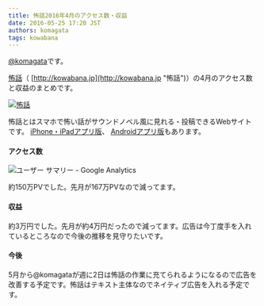 ```yaml
---
title: 怖話2016年4月のアクセス数・収益
date: 2016-05-25 17:20 JST
authors: komagata
tags: kowabana
---
```

 [@komagata](http://twitter.com/komagata)です。

 [怖話](http://kowabana.jp "怖話")（ [http://kowabana.jp](http://kowabana.jp "怖話")）の4月のアクセス数と収益のまとめです。

[![怖話](https://i.gyazo.com/7ac945b83db4936a1cd4947a6ea0c60b.png)](http://kowabana.jp)

怖話とはスマホで怖い話がサウンドノベル風に見れる・投稿できるWebサイトです。 [iPhone・iPadアプリ版](https://itunes.apple.com/jp/app/bu-hua-zui-buno1wan5000huano/id564486792?l=ja&mt=8 "怖話iPhone・iPadアプリ版")、 [Androidアプリ版](https://play.google.com/store/apps/details?id=jp.fjord.kowabana "怖話Androidアプリ版")もあります。

#### アクセス数

![ユーザー サマリー - Google Analytics](https://gyazo.com/ce303f2bcfc63f138ce9440d116c0104.png)

約150万PVでした。先月が167万PVなので減ってます。

#### 収益

約3万円でした。先月が約4万円だったので減ってます。広告は今丁度手を入れているところなので今後の推移を見守りたいです。

#### 今後

5月から@komagataが週に2日は怖話の作業に充てられるようになるので広告を改善する予定です。怖話はテキスト主体なのでネイティブ広告を入れる予定です。

